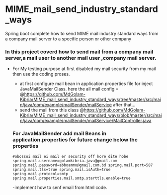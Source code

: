 # MIME_mail_send_industry_standard_ways
Spring boot complete how to send MIME mail industry standard ways from a company mail server to a specific person or other company


### In this project coverd how to send mail from a company mail server,a mail user to another mail user ,company mail server.


- For My testing purpose at first disabled my mail security from my mail then use the coding proses.
    - at first configure mail bean in application.properties file for inject JavaMailSender Class.
    here the all mail config = @https://github.com/MdGolam-Kibria/MIME_mail_send_industry_standard_ways/tree/master/src/main/java/com/example/mailSender/mailService
    after that...
    - send the mail from this class @https://github.com/MdGolam-Kibria/MIME_mail_send_industry_standard_ways/blob/master/src/main/java/com/example/mailSender/mailService/MailController.java
    
   ### For <b>JavaMailSender</b> add mail <b>Beans</b> in application.properties for future change below the properties <br/>
    
    `#obossoi mail ei mail er security off kore dite hobe
spring.mail.username=golamkibria.java@gmail.com
spring.mail.password=abboammo@gmail.com.bd
spring.mail.port=587
spring.mail.tls=true
spring.mail.isAuth=true
spring.mail.protocol=smtp
spring.mail.properties.mail.smtp.starttls.enable=true`
    
    -implement how to senf email from html code.
